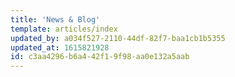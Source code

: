 ```yaml
---
title: 'News & Blog'
template: articles/index
updated_by: a034f527-2110-44df-82f7-baa1cb1b5355
updated_at: 1615821928
id: c3aa4296-b6a4-42f1-9f98-aa0e132a5aab
---
```

